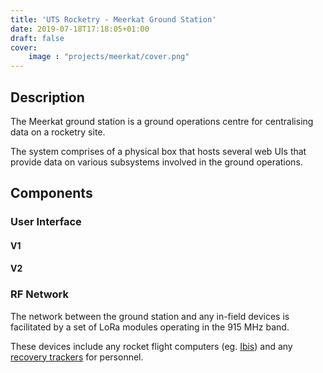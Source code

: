 ```yaml
---
title: 'UTS Rocketry - Meerkat Ground Station'
date: 2019-07-18T17:18:05+01:00
draft: false
cover:
    image : "projects/meerkat/cover.png"
---
```


## Description

The Meerkat ground station is a ground operations centre for centralising data on a rocketry site.

The system comprises of a physical box that hosts several web UIs that provide data on various subsystems involved in the ground operations.

## Components

### User Interface

#### V1

#### V2

### RF Network

The network between the ground station and any in-field devices is facilitated by a set of LoRa modules operating in the 915 MHz band.

These devices include any rocket flight computers (eg. [Ibis](/projects/ibis)) and any [recovery trackers](/projects/meerkat-recovery) for personnel.

